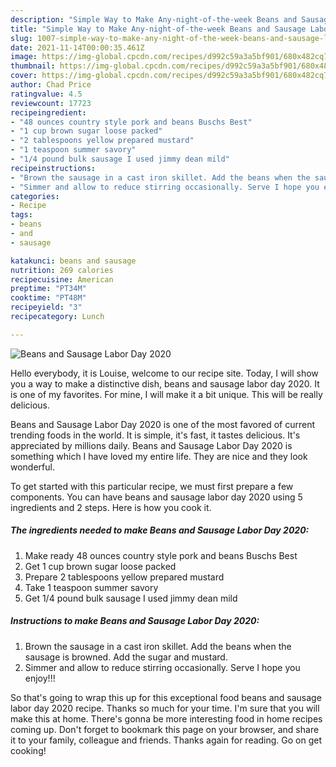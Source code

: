 ```yaml
---
description: "Simple Way to Make Any-night-of-the-week Beans and Sausage Labor Day 2020"
title: "Simple Way to Make Any-night-of-the-week Beans and Sausage Labor Day 2020"
slug: 1007-simple-way-to-make-any-night-of-the-week-beans-and-sausage-labor-day-2020
date: 2021-11-14T00:00:35.461Z
image: https://img-global.cpcdn.com/recipes/d992c59a3a5bf901/680x482cq70/beans-and-sausage-labor-day-2020-recipe-main-photo.jpg
thumbnail: https://img-global.cpcdn.com/recipes/d992c59a3a5bf901/680x482cq70/beans-and-sausage-labor-day-2020-recipe-main-photo.jpg
cover: https://img-global.cpcdn.com/recipes/d992c59a3a5bf901/680x482cq70/beans-and-sausage-labor-day-2020-recipe-main-photo.jpg
author: Chad Price
ratingvalue: 4.5
reviewcount: 17723
recipeingredient:
- "48 ounces country style pork and beans Buschs Best"
- "1 cup brown sugar loose packed"
- "2 tablespoons yellow prepared mustard"
- "1 teaspoon summer savory"
- "1/4 pound bulk sausage I used jimmy dean mild"
recipeinstructions:
- "Brown the sausage in a cast iron skillet. Add the beans when the sausage is browned. Add the sugar and mustard."
- "Simmer and allow to reduce stirring occasionally. Serve I hope you enjoy!!!"
categories:
- Recipe
tags:
- beans
- and
- sausage

katakunci: beans and sausage 
nutrition: 269 calories
recipecuisine: American
preptime: "PT34M"
cooktime: "PT48M"
recipeyield: "3"
recipecategory: Lunch

---
```



![Beans and Sausage Labor Day 2020](https://img-global.cpcdn.com/recipes/d992c59a3a5bf901/680x482cq70/beans-and-sausage-labor-day-2020-recipe-main-photo.jpg)

Hello everybody, it is Louise, welcome to our recipe site. Today, I will show you a way to make a distinctive dish, beans and sausage labor day 2020. It is one of my favorites. For mine, I will make it a bit unique. This will be really delicious.



Beans and Sausage Labor Day 2020 is one of the most favored of current trending foods in the world. It is simple, it's fast, it tastes delicious. It's appreciated by millions daily. Beans and Sausage Labor Day 2020 is something which I have loved my entire life. They are nice and they look wonderful.


To get started with this particular recipe, we must first prepare a few components. You can have beans and sausage labor day 2020 using 5 ingredients and 2 steps. Here is how you cook it.

<!--inarticleads1-->

##### The ingredients needed to make Beans and Sausage Labor Day 2020:

1. Make ready 48 ounces country style pork and beans Buschs Best
1. Get 1 cup brown sugar loose packed
1. Prepare 2 tablespoons yellow prepared mustard
1. Take 1 teaspoon summer savory
1. Get 1/4 pound bulk sausage I used jimmy dean mild




<!--inarticleads2-->

##### Instructions to make Beans and Sausage Labor Day 2020:

1. Brown the sausage in a cast iron skillet. Add the beans when the sausage is browned. Add the sugar and mustard.
1. Simmer and allow to reduce stirring occasionally. Serve I hope you enjoy!!!




So that's going to wrap this up for this exceptional food beans and sausage labor day 2020 recipe. Thanks so much for your time. I'm sure that you will make this at home. There's gonna be more interesting food in home recipes coming up. Don't forget to bookmark this page on your browser, and share it to your family, colleague and friends. Thanks again for reading. Go on get cooking!
